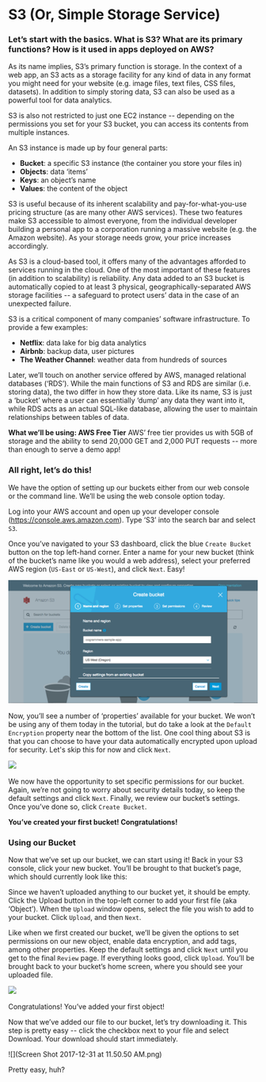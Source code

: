 # S3 (Or, Simple Storage Service)

### Let’s start with the basics. What is S3? What are its primary functions? How is it used in apps deployed on AWS?
As its name implies, S3’s primary function is storage. In the context of a web app, an S3 acts as a storage facility for any kind of data in any format you might need for your website (e.g. image files, text files, CSS files, datasets). In addition to simply storing data, S3 can also be used as a powerful tool for data analytics. 

S3 is also not restricted to just one EC2 instance -- depending on the permissions you set for your S3 bucket, you can access its contents from multiple instances. 

An S3 instance is made up by four general parts:
* __Bucket__: a specific S3 instance (the container you store your files in)
* __Objects__:  data ‘items’
* __Keys__: an object’s name
* __Values__: the content of the object

S3 is useful because of its inherent scalability and pay-for-what-you-use pricing structure (as are many other AWS services). These two features make S3 accessible to almost everyone, from the individual developer building a personal app to a corporation running a massive website (e.g. the Amazon website). As your storage needs grow, your price increases accordingly. 

As S3 is a cloud-based tool, it offers many of the advantages afforded to services running in the cloud. One of the most important of these features (in addition to scalability) is reliability. Any data added to an S3 bucket is automatically copied to at least 3 physical, geographically-separated AWS storage facilities -- a safeguard to protect users’ data in the case of an unexpected failure.

S3 is a critical component of many companies’ software infrastructure. To provide a few examples:
* __Netflix__: data lake for big data analytics
* __Airbnb__: backup data, user pictures
* __The Weather Channel__: weather data from hundreds of sources

Later, we’ll touch on another service offered by AWS, managed relational databases (‘RDS’). While the main functions of S3 and RDS are similar (i.e. storing data), the two differ in how they store data. Like its name, S3 is just a ‘bucket’ where a user can essentially ‘dump’ any data they want into it, while RDS acts as an actual SQL-like database, allowing the user to maintain relationships between tables of data.

**What we’ll be using: AWS Free Tier**
AWS’ free tier provides us with 5GB of storage and the ability to send 20,000 GET and 2,000 PUT requests -- more than enough to serve a demo app!

### All right, let’s do this!
We have the option of setting up our buckets either from our web console or the command line. We’ll be using the web console option today.

Log into your AWS account and open up your developer console (https://console.aws.amazon.com). Type ‘S3’ into the search bar and select `S3`. 





Once you’ve navigated to your S3 dashboard, click the blue `Create Bucket` button on the top left-hand corner. Enter a name for your new bucket (think of the bucket’s name like you would a web address), select your preferred AWS region (`US-East` or `US-West`), and click `Next`. Easy!


<img src="public/stylesheets/Create_new_bucket.png"/>

Now, you’ll see a number of ‘properties’ available for your bucket. We won’t be using any of them today in the tutorial, but do take a look at the `Default Encryption` property near the bottom of the list. One cool thing about S3 is that you can choose to have your data automatically encrypted upon upload for security. Let's skip this for now and click `Next`. 

![](Bucket_properties.png)


We now have the opportunity to set specific permissions for our bucket. Again, we’re not going to worry about security details today, so keep the default settings and click `Next`. Finally, we review our bucket’s settings. Once you’ve done so, click `Create Bucket`.

**You’ve created your first bucket! Congratulations!**

### Using our Bucket
Now that we’ve set up our bucket, we can start using it! Back in your S3 console, click your new bucket. You’ll be brought to that bucket’s page, which should currently look like this:




Since we haven’t uploaded anything to our bucket yet, it should be empty. Click the Upload button in the top-left corner to add your first file (aka ‘Object’). When the `Upload` window opens, select the file you wish to add to your bucket. Click `Upload`, and then `Next`.




Like when we first created our bucket, we’ll be given the options to set permissions on our new object, enable data encryption, and add tags, among other properties. Keep the default settings and click `Next` until you get to the final `Review` page. If everything looks good, click `Upload`. You’ll be brought back to your bucket’s home screen, where you should see your uploaded file. 

![](New_object_success.png)

Congratulations! You’ve added your first object!

Now that we’ve added our file to our bucket, let’s try downloading it. This step is pretty easy -- click the checkbox next to your file and select Download. Your download should start immediately.

![](Screen Shot 2017-12-31 at 11.50.50 AM.png)


Pretty easy, huh?
